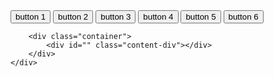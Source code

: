 <html>
<head><meta http-equiv="Content-Type" content="text/html; charset=euc-kr">
    <title></title>
    <script src="/scripts/viewport-height.js"></script>
    <link rel="stylesheet" type="text/css" href="/css/style-body.css">
    <link rel="stylesheet" type="text/css" href="//fonts.googleapis.com/css?family=Merriweather" />
</head>
<body>
    <div class="content">
        <div class="tab">
            <button class="tablinks" onclick="openTab(event, '')" id="defaultOpen">button 1</button>
            <button class="tablinks" onclick="openTab(event, '')">button 2</button>
            <button class="tablinks" onclick="openTab(event, '')">button 3</button>
            <button class="tablinks" onclick="openTab(event, '')">button 4</button>
            <button class="tablinks" onclick="openTab(event, '')">button 5</button>
            <button class="tablinks" onclick="openTab(event, '')">button 6</button>
        </div>
        
        <div class="container">
            <div id="" class="content-div"></div>
        </div>
    </div>
</body>
</html>
<script src="/scripts/tabchooser.js"></script>

